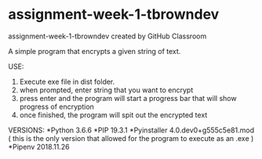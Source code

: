 # assignment-week-1-tbrowndev
assignment-week-1-tbrowndev created by GitHub Classroom

A simple program that encrypts a given string of text.

USE:
1. Execute exe file in dist folder. 
2. when prompted, enter string that you want to encrypt
3. press enter and the program will start a progress bar that will show progress of encryption
4. once finished, the program will spit out the encrypted text 

VERSIONS:
*Python 3.6.6
*PIP 19.3.1
*Pyinstaller 4.0.dev0+g555c5e81.mod ( this is the only version that allowed for the program to execute as an .exe )
*Pipenv 2018.11.26
